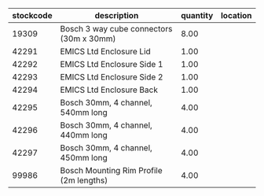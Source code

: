 |stockcode|description|quantity|location|
|---------|-----------|--------|--------|
|19309|Bosch 3 way cube connectors (30m x 30mm)|8.00||
|42291|EMICS Ltd Enclosure Lid|1.00||
|42292|EMICS Ltd Enclosure Side 1|1.00||
|42293|EMICS Ltd Enclosure Side 2|1.00||
|42294|EMICS Ltd Enclosure Back|1.00||
|42295|Bosch 30mm, 4 channel, 540mm long|4.00||
|42296|Bosch 30mm, 4 channel, 440mm long|4.00||
|42297|Bosch 30mm, 4 channel, 450mm long|4.00||
|99986|Bosch Mounting Rim Profile (2m lengths)|4.00||
